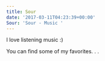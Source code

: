 ```yaml
---
title: Sour
date: '2017-03-11T04:23:39+00:00'
Sour: 'Sour - Music '
---
```

I love listening music :)

You can find some of my favorites. . .